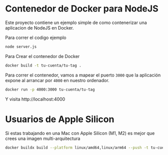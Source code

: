 # Contenedor de Docker para NodeJS

Este proyecto contiene un ejemplo simple de como contenerizar una aplicacion de NodeJS en Docker.

Para correr el codigo ejemplo

```bash
node server.js
```

Para Crear el contenedor de Docker

```bash
docker build -t tu-cuenta/tu-tag .
```

Para correr el contenedor, vamos a mapear el puerto `3000` que la aplicación expone al arrancar por `4000` en nuestro ordenador. 

```bash
docker run -p 4000:3000 tu-cuenta/tu-tag
```

Y visita http://localhost:4000 

# Usuarios de Apple Silicon

Si estas trabajando en una Mac con Apple Silicon (M1, M2) es mejor que crees una imagen multi-arquitectura


```bash
docker buildx build --platform linux/amd64,linux/arm64 --push -t tu-cuenta/tu-tag . 
```
